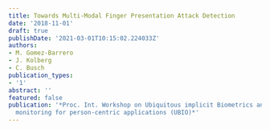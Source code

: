 ```yaml
---
title: Towards Multi-Modal Finger Presentation Attack Detection
date: '2018-11-01'
draft: true
publishDate: '2021-03-01T10:15:02.224033Z'
authors:
- M. Gomez-Barrero
- J. Kolberg
- C. Busch
publication_types:
- '1'
abstract: ''
featured: false
publication: '*Proc. Int. Workshop on Ubiquitous implicit Biometrics and health signals
  monitoring for person-centric applications (UBIO)*'
---
```


